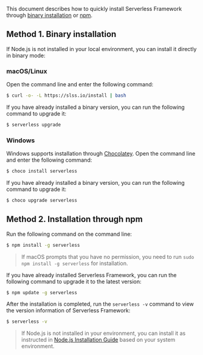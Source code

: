 This document describes how to quickly install Serverless Framework through [binary installation](#binary) or [npm](#npm).

<span id="binary"></span>
## Method 1. Binary installation

If Node.js is not installed in your local environment, you can install it directly in binary mode:

### macOS/Linux 

Open the command line and enter the following command:
```sh
$ curl -o- -L https://slss.io/install | bash
```

If you have already installed a binary version, you can run the following command to upgrade it:
```sh
$ serverless upgrade
```

### Windows 

Windows supports installation through [Chocolatey](https://chocolatey.org/). Open the command line and enter the following command:

```sh
$ choco install serverless
```
If you have already installed a binary version, you can run the following command to upgrade it:
```sh
$ choco upgrade serverless
```

<span id="npm"></span>
## Method 2. Installation through npm

Run the following command on the command line:
```sh
$ npm install -g serverless
```
> If macOS prompts that you have no permission, you need to run `sudo npm install -g serverless` for installation.

If you have already installed Serverless Framework, you can run the following command to upgrade it to the latest version:
```sh
$ npm update -g serverless
```

After the installation is completed, run the `serverless -v` command to view the version information of Serverless Framework:
```sh
$ serverless -v
```

>If Node.js is not installed in your environment, you can install it as instructed in [Node.js Installation Guide](https://nodejs.org/zh-cn/download/) based on your system environment.




